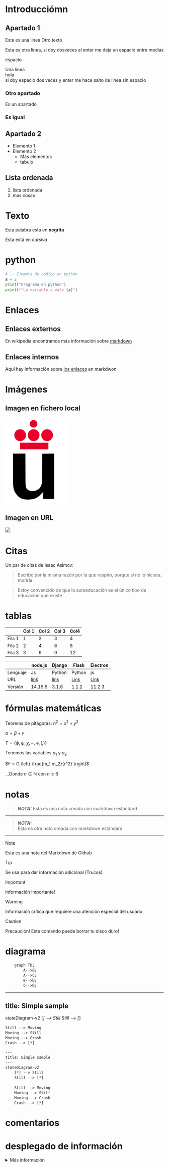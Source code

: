 # Introducciómn

## Apartado 1

Esta es una       linea
Otro texto

Esta es otra linea, si doy dosveces al enter me deja un espacio entre medias

espacio

Una linea  
hola  
si doy espacio dos veces y enter me hace salto de linea sin espacio


### Otro apartado

Es un apartado

### Es igual


## Apartado 2
* Elemento 1
* Elemento 2
    * Más elementos
    * tabulo

## Lista ordenada

1. lista ordenada
2. mas cosas

# Texto

Esta palabra está en **negrita**

Esta está en *cursiva*

# python


```python
# -- Ejemplo de código en python
a = 2
print("Programa en python")
print(f"La variable a vale {a}")
```

# Enlaces 

## Enlaces externos

En wikipedia encontramos más información sobre [markdown](https://es.wikipedia.org/wiki/Markdown)

## Enlaces internos

Aquí hay información sobre [los enlaces](#Enlaces) en markdwon


# Imágenes

## Imagen en fichero local

![](Logo-urjc.png)


## Imagen en URL

![](https://upload.wikimedia.org/wikipedia/commons/2/2f/CC_BY-SA_3.0.png)


# Citas

Un par de citas de Isaac Asimov:

> Escribo por la misma razón por la que respiro, porque si no lo hiciera, moriría

> Estoy convencido de que la autoeducación es el único tipo de educación que existe

# tablas


|         | Col 1 | Col 2| Col 3| Col4 |
|---------|-------|------|------|------|
|  Fila 1 |   1   |   2  |   3  |  4   |
|  Fila 2 |   2   |   4  |   6  |  8   |
|  Fila 3 |   3   |   6  |   9  |  12  |


|          |  node.js  | Django | Flask | Electron |
|----------|-----------|--------|-------|----------|
| Lenguaje | Js        | Python | Python| js       |
| URL      | [link](https://nodejs.org/es/) | [link](https://www.djangoproject.com/)  | [Link](https://flask.palletsprojects.com/en/1.1.x/) | [Link](https://www.electronjs.org/) |
| Versión  |  14.15.5  | 3.1.6  | 1.1.2 | 11.2.3 |

# fórmulas matemáticas

Teorema de pitágoras: $h^2 = x^2 + y^2$

$\alpha=\beta + \gamma$

$`T = \{\phi, \psi, \chi, \neg, \rightarrow, \left(, \right) \}`$   

Tenemos las variables $a_1$ y $a_2$

$F = G \left( \frac{m_1 m_2}{r^2} \right)$  

...Donde $n \in \mathbb{N}$ con $n \leq 6$

# notas

> **_NOTA:_**  Esta es una nota creada con markdown estándard

---
> **_NOTA:_**  
>  Esta es otra nota creada con markdown estándard

---

> [!NOTE]  
> Esta es una nota del Markdown de Github

> [!TIP]
> Se usa para dar información adicional (Trucos)

> [!IMPORTANT]  
> Información importante!

> [!WARNING]  
> Información crítica que requiere una atención especial del usuario

> [!CAUTION]
> Precaución! Este comando puede borrar tu disco duro!


# diagrama

```mermaid
    graph TD;
        A-->B;
        A-->C;
        B-->D;
        C-->D;
```

---
title: Simple sample
---
stateDiagram-v2
    [*] --> Still
    Still --> [*]

    Still --> Moving
    Moving --> Still
    Moving --> Crash
    Crash --> [*]


```mermaid
---
title: Simple sample
---
stateDiagram-v2
    [*] --> Still
    Still --> [*]

    Still --> Moving
    Moving --> Still
    Moving --> Crash
    Crash --> [*]
```

# comentarios

<!-- Esto es un comentario -->

# desplegado de información

<details>
  <summary>Más información</summary>
  Esta información aparece al desplagarse....
</details>

